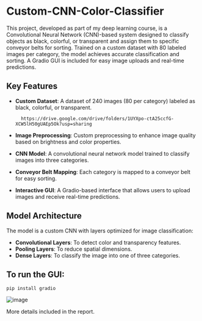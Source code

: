 # Custom-CNN-Color-Classifier
This project, developed as part of my deep learning course, is a Convolutional Neural Network (CNN)-based system designed to classify objects as black, colorful, or transparent and assign them to specific conveyor belts for sorting. Trained on a custom dataset with 80 labeled images per category, the model achieves accurate classification and sorting. A Gradio GUI is included for easy image uploads and real-time predictions.

## Key Features
* **Custom Dataset**: A dataset of 240 images (80 per category) labeled as black, colorful, or transparent.

        https://drive.google.com/drive/folders/1UYXpo-ctA25ccfG-XCW5lH50gUAEp5Ok?usp=sharing

* **Image Preprocessing**: Custom preprocessing to enhance image quality based on brightness and color properties.

* **CNN Model**: A convolutional neural network model trained to classify images into three categories.

* **Conveyor Belt Mapping**: Each category is mapped to a conveyor belt for easy sorting.

* **Interactive GUI**: A Gradio-based interface that allows users to upload images and receive real-time predictions.

  
## Model Architecture
The model is a custom CNN with layers optimized for image classification:
* **Convolutional Layers**: To detect color and transparency features.
* **Pooling Layers**: To reduce spatial dimensions.
* **Dense Layers**: To classify the image into one of three categories.

## To run the GUI:
    pip install gradio

![image](https://github.com/user-attachments/assets/f38b6bc1-693d-4683-b2ae-d45d0b9964a9)

    
More details included in the report. 

